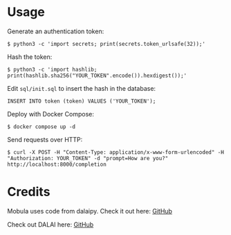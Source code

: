 # Usage

Generate an authentication token:

`$ python3 -c 'import secrets; print(secrets.token_urlsafe(32));'`

Hash the token:

`$ python3 -c 'import hashlib; print(hashlib.sha256("YOUR_TOKEN".encode()).hexdigest());'`

Edit `sql/init.sql` to insert the hash in the database:

`INSERT INTO token (token) VALUES ('YOUR_TOKEN');`

Deploy with Docker Compose:

`$ docker compose up -d`

Send requests over HTTP:

`$ curl -X POST -H "Content-Type: application/x-www-form-urlencoded" -H "Authorization: YOUR_TOKEN" -d "prompt=How are you?" http://localhost:8000/completion`

# Credits

Mobula uses code from dalaipy. Check it out here: [GitHub](https://github.com/wastella/dalaipy)

Check out DALAI here: [GitHub](https://github.com/cocktailpeanut/dalai)